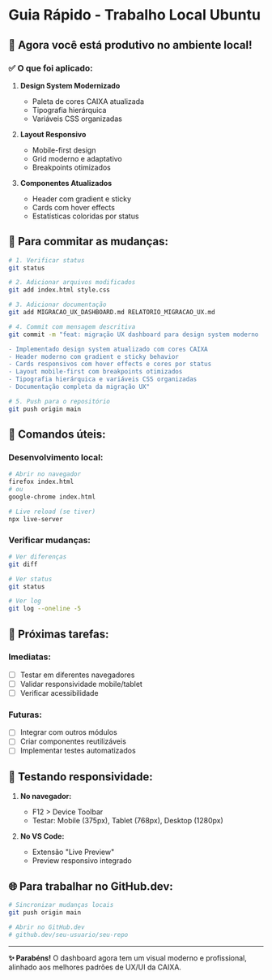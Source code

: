 # Guia Rápido - Trabalho Local Ubuntu

## 🚀 Agora você está produtivo no ambiente local!

### ✅ O que foi aplicado:

1. **Design System Modernizado**
   - Paleta de cores CAIXA atualizada
   - Tipografia hierárquica
   - Variáveis CSS organizadas

2. **Layout Responsivo**
   - Mobile-first design
   - Grid moderno e adaptativo
   - Breakpoints otimizados

3. **Componentes Atualizados**
   - Header com gradient e sticky
   - Cards com hover effects
   - Estatísticas coloridas por status

## 📝 Para commitar as mudanças:

```bash
# 1. Verificar status
git status

# 2. Adicionar arquivos modificados
git add index.html style.css

# 3. Adicionar documentação
git add MIGRACAO_UX_DASHBOARD.md RELATORIO_MIGRACAO_UX.md

# 4. Commit com mensagem descritiva
git commit -m "feat: migração UX dashboard para design system moderno

- Implementado design system atualizado com cores CAIXA
- Header moderno com gradient e sticky behavior  
- Cards responsivos com hover effects e cores por status
- Layout mobile-first com breakpoints otimizados
- Tipografia hierárquica e variáveis CSS organizadas
- Documentação completa da migração UX"

# 5. Push para o repositório
git push origin main
```

## 🔧 Comandos úteis:

### Desenvolvimento local:
```bash
# Abrir no navegador
firefox index.html
# ou
google-chrome index.html

# Live reload (se tiver)
npx live-server
```

### Verificar mudanças:
```bash
# Ver diferenças
git diff

# Ver status
git status

# Ver log
git log --oneline -5
```

## 🎯 Próximas tarefas:

### Imediatas:
- [ ] Testar em diferentes navegadores
- [ ] Validar responsividade mobile/tablet
- [ ] Verificar acessibilidade

### Futuras:
- [ ] Integrar com outros módulos
- [ ] Criar componentes reutilizáveis
- [ ] Implementar testes automatizados

## 📱 Testando responsividade:

1. **No navegador:**
   - F12 > Device Toolbar
   - Testar: Mobile (375px), Tablet (768px), Desktop (1280px)

2. **No VS Code:**
   - Extensão "Live Preview"
   - Preview responsivo integrado

## 🌐 Para trabalhar no GitHub.dev:

```bash
# Sincronizar mudanças locais
git push origin main

# Abrir no GitHub.dev
# github.dev/seu-usuario/seu-repo
```

---

**✨ Parabéns!** O dashboard agora tem um visual moderno e profissional, alinhado aos melhores padrões de UX/UI da CAIXA.
